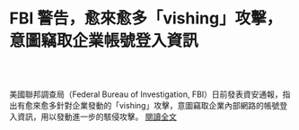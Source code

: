 # FBI 警告，愈來愈多「vishing」攻擊，意圖竊取企業帳號登入資訊

<!--more-->
<!--126-->
<br><br/>

美國聯邦調查局（Federal Bureau of Investigation, FBI）日前發表資安通報，指出有愈來愈多針對企業發動的「vishing」攻擊，意圖竊取企業內部網路的帳號登入資訊，用以發動進一步的駭侵攻擊。
[閱讀全文](https://blog.twnic.tw/2021/01/29/16922/)




